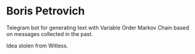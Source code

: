 # Boris Petrovich
Telegram bot for generating text with Variable Order Markov Chain based on messages collected in the past.

Idea stolen from Witless.
